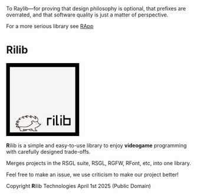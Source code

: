 To Raylib—for proving that design philosophy is optional, that prefixes are overrated, and that software quality is just a matter of perspective. 

For a more serious library see [RApp](https://github.com/ColleagueRiley/rapp)
# Rilib
![rilib Logo](https://github.com/ColleagueRiley/rilib/blob/main/logo.jpg?raw=true)

**R**ilib is a simple and easy-to-use library to enjoy **videogame** programming with carefully designed trade-offs.

Merges projects in the RSGL suite, RSGL, RGFW, RFont, etc, into one library.

Feel free to make an issue, we use criticism to make our project better! 

Copyright **R**ilib Technologies April 1st 2025 (Public Domain)
